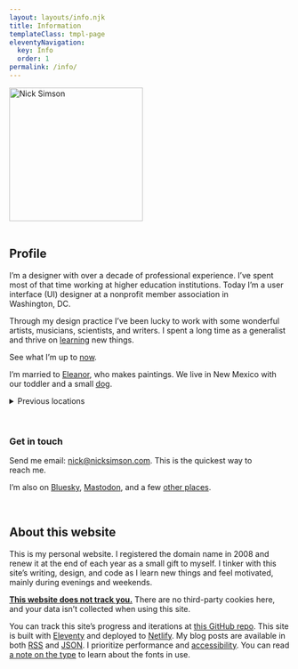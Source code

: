 ```yaml
---
layout: layouts/info.njk
title: Information
templateClass: tmpl-page
eleventyNavigation:
  key: Info
  order: 1
permalink: /info/
---
```


<div class="row">

<div class="grid-fourth grid-last flow">
<div class="bg-color-cycle img-circle" style="max-width:240px">
        <img src="/img/misc/nick-profile.png" alt="Nick Simson" width="240" height="240" class="img-circle img-multiply u-photo"/>
        </div>
&nbsp;
</div>

<div class="grid-three-fourths flow">

## Profile

I’m a designer with over a decade of professional experience. I’ve spent most of that time working at higher education institutions. Today I’m a user interface (UI) designer at a nonprofit member association in Washington,&nbsp;DC.

Through my design practice I’ve been lucky to work with some wonderful artists, musicians, scientists, and writers. I spent a long time as a generalist and thrive on [learning](/tags/learning/) new&nbsp;things.

See what I’m up to [now](/now/).

I’m married to [Eleanor](https://eleanoraldrich.com), who makes paintings. We live in New Mexico with our toddler and a small&nbsp;[dog](https://dogsof.dev/dogs/zelda/).

<details>
<summary class="sans bold">Previous locations</summary>

* Tennessee <small>*(2010 &ndash; 2023)*</small>
* Arizona <small>*(2004 &ndash; 2009)*</small>
* Central New York <small>*(1987 &ndash; 2003)*</small>

</details>

&nbsp;

### Get in touch

Send me email: [nick@nicksimson.com](mailto:nick@nicksimson.com). This is the quickest way to reach&nbsp;me. 

I’m also on <a href="https://bsky.app/profile/nicksimson.com" rel="me">Bluesky</a>, <a href="https://mastodon.design/@nsmsn" rel="me">Mastodon</a>, and a few [other places](/links).

&nbsp;

## About this website

This is my personal website. I registered the domain name in 2008 and renew it at the end of each year as a small gift to myself. I tinker with this site’s writing, design, and code as I learn new things and feel motivated, mainly during evenings and weekends.

<strong><a href="https://themarkup.org/blacklight?url=nicksimson.com">This website does not track you.</a></strong> There are no third-party cookies here, and your data isn’t collected when using this site.

You can track this site’s progress and iterations at [this GitHub repo](https://github.com/nsmsn/nicksimsondotcom). This site is built with [Eleventy](https://11ty.dev/) and deployed to [Netlify](https://netlify.com). My blog posts are available in both [RSS](https://www.nicksimson.com/feed/feed.xml) and [JSON](https://www.nicksimson.com/feed/feed.json). I prioritize performance and <a href="/accessibility">accessibility</a>. You can read [a note on the type](/type) to learn about the fonts in&nbsp;use.